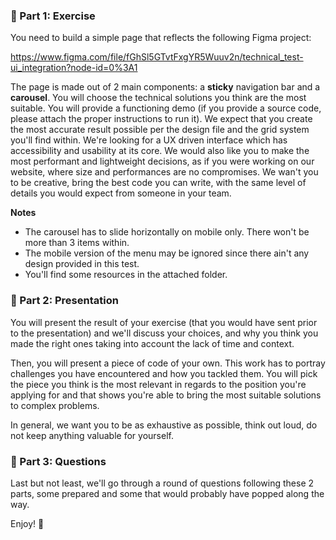 ### 🏡 Part 1: Exercise

You need to build a simple page that reflects the following Figma project:

https://www.figma.com/file/fGhSl5GTvtFxgYR5Wuuv2n/technical_test-ui_integration?node-id=0%3A1

The page is made out of 2 main components: a **sticky** navigation bar and a **carousel**. You will choose the technical solutions you think are the most suitable. You will provide a functioning demo (if you provide a source code, please attach the proper instructions to run it). We expect that you create the most accurate result possible per the design file and the grid system you'll find within. We're looking for a UX driven interface which has accessibility and usability at its core. We would also like you to make the most performant and lightweight decisions, as if you were working on our website, where size and performances are no compromises. We wan't you to be creative, bring the best code you can write, with the same level of details you would expect from someone in your team.

**Notes**

- The carousel has to slide horizontally on mobile only. There won't be more than 3 items within.
- The mobile version of the menu may be ignored since there ain't any design provided in this test.
- You'll find some resources in the attached folder.

### 💼 Part 2: Presentation

You will present the result of your exercise (that you would have sent prior to the presentation) and we'll discuss your choices, and why you think you made the right ones taking into account the lack of time and context.

Then, you will present a piece of code of your own. This work has to portray challenges you have encountered and how you tackled them. You will pick the piece you think is the most relevant in regards to the position you're applying for and that shows you're able to bring the most suitable solutions to complex problems.

In general, we want you to be as exhaustive as possible, think out loud, do not keep anything valuable for yourself.

### 💼 Part 3: Questions

Last but not least, we'll go through a round of questions following these 2 parts, some prepared and some that would probably have popped along the way.

Enjoy! 🙂
